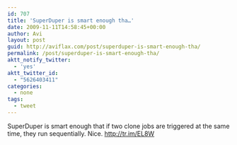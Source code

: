 ```yaml
---
id: 707
title: 'SuperDuper is smart enough tha…'
date: 2009-11-11T14:58:45+00:00
author: Avi
layout: post
guid: http://aviflax.com/post/superduper-is-smart-enough-tha/
permalink: /post/superduper-is-smart-enough-tha/
aktt_notify_twitter:
  - 'yes'
aktt_twitter_id:
  - "5626403411"
categories:
  - none
tags:
  - tweet
---
```

SuperDuper is smart enough that if two clone jobs are triggered at the same time, they run sequentially. Nice. <a href="http://tr.im/EL8W" rel="nofollow">http://tr.im/EL8W</a>